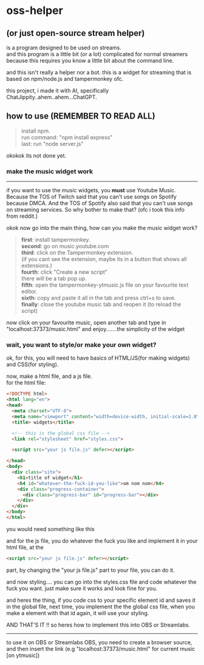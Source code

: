 # oss-helper
## (or just open-source stream helper)
is a program designed to be used on streams.\
and this program is a little bit (or a lot) complicated for normal streamers because this requires you know a little bit about the command line.

and this isn't really a helper nor a bot. this is a widget for streaming that is based on npm/node.js and tampermonkey ofc.

this project, i made it with AI, specifically ChatJippity..ahem..ahem...ChatGPT.

## how to use (REMEMBER TO READ ALL)
>install npm.\
>run command: "npm install express"\
>last: run "node server.js"

okokok its not done yet.

### make the music widget work
___

if you want to use the music widgets, you __**must**__ use Youtube Music. Because the TOS of Twitch said that you can't use songs on Spotify because DMCA. And the TOS of Spotify also said that you can't use songs on streaming services. So why bother to make that? (ofc i took this info from reddit.)

okok now go into the main thing, how can you make the music widget work?

>**first**: install tampermonkey.\
>**second**: go on music.youtube.com\
>**third**: click on the Tampermonkey extension.\
>(if you cant see the extension, maybe its in a button that shows all extensions.)\
>**fourth**: click "Create a new script"\
>there will be a tab pop up.\
>**fifth**: open the tampermonkey-ytmusic.js file on your favourite text editor.\
>**sixth**: copy and paste it all in the tab and press ctrl+s to save.\
>**finally**: close the youtube music tab and reopen it (to reload the script)

now click on your favourite music, open another tab and type in "localhost:37373/music.html" and enjoy.......the simplicity of the widget

### wait, you want to style/or make your own widget?

ok, for this, you will need to have basics of HTML/JS(for making widgets) and CSS(for styling).

now, make a html file, and a js file.\
for the html file:
```html
<!DOCTYPE html>
<html lang="en">
<head>
  <meta charset="UTF-8">
  <meta name="viewport" content="width=device-width, initial-scale=1.0">
  <title> widgets</title>

  <!-- this is the global css file -->
  <link rel="stylesheet" href="styles.css">

  <script src="your js file.js" defer></script>

</head>
<body>
  <div class="site">
    <h1>title of widget</h1>
    <h4 id="whatever-the-fuck-id-you-like">om nom nom</h4>
    <div class="progress-container">
      <div class="progress-bar" id="progress-bar"></div>
    </div>
  </div>
</body>
</html>
```

you would need something like this

and for the js file, you do whatever the fuck you like and implement it in your html file, at the 
```html
<script src="your js file.js" defer></script>
```
part, by changing the "your js file.js" part to your file, you can do it.

and now styling.... you can go into the styles.css file and code whatever the fuck you want. just make sure it works and look fine for you.

and heres the thing, if you code css to your specific element id and saves it in the global file, next time, you implement the the global css file, when you make a element with that id again, it will use your styling.

AND THAT'S IT !! so heres how to implement this into OBS or Streamlabs.
___

to use it on OBS or Streamlabs OBS, you need to create a browser source, and then insert the link (e.g "localhost:37373/music.html" for current music [on ytmusic])
